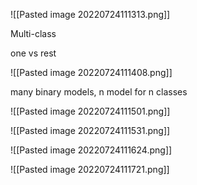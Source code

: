 ![[Pasted image 20220724111313.png]]


Multi-class

one vs rest

![[Pasted image 20220724111408.png]]

many binary models, n model for n classes

![[Pasted image 20220724111501.png]]

![[Pasted image 20220724111531.png]]


![[Pasted image 20220724111624.png]]


![[Pasted image 20220724111721.png]]





